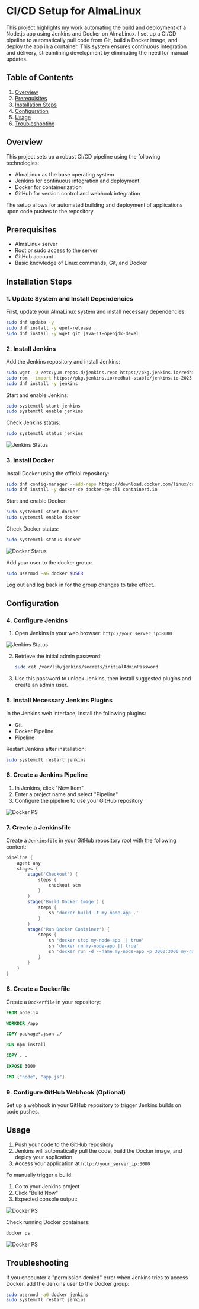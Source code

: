 # CI/CD Setup for AlmaLinux

This project highlights my work automating the build and deployment of a Node.js app using Jenkins and Docker on AlmaLinux. I set up a CI/CD pipeline to automatically pull code from Git, build a Docker image, and deploy the app in a container. This system ensures continuous integration and delivery, streamlining development by eliminating the need for manual updates.

## Table of Contents

1. [Overview](#overview)
2. [Prerequisites](#prerequisites)
3. [Installation Steps](#installation-steps)
4. [Configuration](#configuration)
5. [Usage](#usage)
6. [Troubleshooting](#troubleshooting)

## Overview

This project sets up a robust CI/CD pipeline using the following technologies:

- AlmaLinux as the base operating system
- Jenkins for continuous integration and deployment
- Docker for containerization
- GitHub for version control and webhook integration

The setup allows for automated building and deployment of applications upon code pushes to the repository.

## Prerequisites

- AlmaLinux server
- Root or sudo access to the server
- GitHub account
- Basic knowledge of Linux commands, Git, and Docker

## Installation Steps

### 1. Update System and Install Dependencies

First, update your AlmaLinux system and install necessary dependencies:

```bash
sudo dnf update -y
sudo dnf install -y epel-release
sudo dnf install -y wget git java-11-openjdk-devel
```

### 2. Install Jenkins

Add the Jenkins repository and install Jenkins:

```bash
sudo wget -O /etc/yum.repos.d/jenkins.repo https://pkg.jenkins.io/redhat-stable/jenkins.repo
sudo rpm --import https://pkg.jenkins.io/redhat-stable/jenkins.io-2023.key
sudo dnf install -y jenkins
```

Start and enable Jenkins:

```bash
sudo systemctl start jenkins
sudo systemctl enable jenkins
```

Check Jenkins status:

```bash
sudo systemctl status jenkins
```

![Jenkins Status](assets/jenkins_status.png)

### 3. Install Docker

Install Docker using the official repository:

```bash
sudo dnf config-manager --add-repo https://download.docker.com/linux/centos/docker-ce.repo
sudo dnf install -y docker-ce docker-ce-cli containerd.io
```

Start and enable Docker:

```bash
sudo systemctl start docker
sudo systemctl enable docker
```

Check Docker status:

```bash
sudo systemctl status docker
```

![Docker Status](assets/docker_status.png)

Add your user to the docker group:

```bash
sudo usermod -aG docker $USER
```

Log out and log back in for the group changes to take effect.

## Configuration

### 4. Configure Jenkins

1. Open Jenkins in your web browser: `http://your_server_ip:8080`

![Jenkins Status](assets/jenkins_login.png)

2. Retrieve the initial admin password:
   ```bash
   sudo cat /var/lib/jenkins/secrets/initialAdminPassword
   ```
3. Use this password to unlock Jenkins, then install suggested plugins and create an admin user.

### 5. Install Necessary Jenkins Plugins

In the Jenkins web interface, install the following plugins:
- Git
- Docker Pipeline
- Pipeline

Restart Jenkins after installation:

```bash
sudo systemctl restart jenkins
```

### 6. Create a Jenkins Pipeline

1. In Jenkins, click "New Item"
2. Enter a project name and select "Pipeline"
3. Configure the pipeline to use your GitHub repository

![Docker PS](assets/pipeline_setting.png)

### 7. Create a Jenkinsfile

Create a `Jenkinsfile` in your GitHub repository root with the following content:

```groovy
pipeline {
    agent any
    stages {
        stage('Checkout') {
            steps {
                checkout scm
            }
        }
        stage('Build Docker Image') {
            steps {
                sh 'docker build -t my-node-app .'
            }
        }
        stage('Run Docker Container') {
            steps {
                sh 'docker stop my-node-app || true'
                sh 'docker rm my-node-app || true'
                sh 'docker run -d --name my-node-app -p 3000:3000 my-node-app'
            }
        }
    }
}
```

### 8. Create a Dockerfile

Create a `Dockerfile` in your repository:

```dockerfile
FROM node:14

WORKDIR /app

COPY package*.json ./

RUN npm install

COPY . .

EXPOSE 3000

CMD ["node", "app.js"]
```

### 9. Configure GitHub Webhook (Optional)

Set up a webhook in your GitHub repository to trigger Jenkins builds on code pushes.

## Usage

1. Push your code to the GitHub repository
2. Jenkins will automatically pull the code, build the Docker image, and deploy your application
3. Access your application at `http://your_server_ip:3000`

To manually trigger a build:
1. Go to your Jenkins project
2. Click "Build Now"
3. Expected console output:

![Docker PS](assets/jenkins_success_console.png)

Check running Docker containers:

```bash
docker ps
```

![Docker PS](assets/docker_ps.png)

## Troubleshooting

If you encounter a "permission denied" error when Jenkins tries to access Docker, add the Jenkins user to the Docker group:

```bash
sudo usermod -aG docker jenkins
sudo systemctl restart jenkins
```
